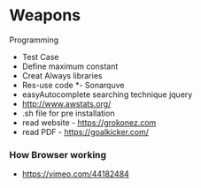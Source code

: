 # Weapons
Programming

- Test Case
- Define maximum constant
- Creat Always libraries
- Res-use code
*- Sonarquve
- easyAutocomplete searching technique jquery
- http://www.awstats.org/
- .sh file for pre installation
- read website - https://grokonez.com
- read PDF - https://goalkicker.com/

### How Browser working 
  - https://vimeo.com/44182484
  



